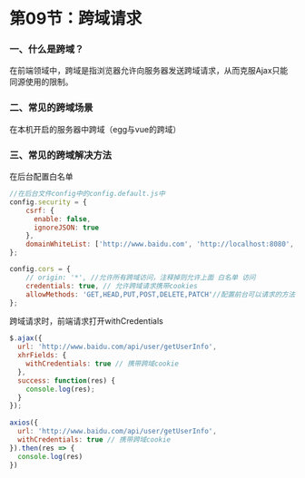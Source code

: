# 第09节：跨域请求

### 一、什么是跨域？

  在前端领域中，跨域是指浏览器允许向服务器发送跨域请求，从而克服Ajax只能同源使用的限制。


### 二、常见的跨域场景

在本机开启的服务器中跨域（egg与vue的跨域）


### 三、常见的跨域解决方法

在后台配置白名单

``` js
//在后台文件config中的config.default.js中
config.security = {
    csrf: {
      enable: false,
      ignoreJSON: true
    },
    domainWhiteList: ['http://www.baidu.com', 'http://localhost:8080','http://api'], //配置白名单
};

config.cors = {
    // origin: '*', //允许所有跨域访问，注释掉则允许上面 白名单 访问
    credentials: true, // 允许跨域请求携带cookies
    allowMethods: 'GET,HEAD,PUT,POST,DELETE,PATCH'//配置前台可以请求的方法
};
```

跨域请求时，前端请求打开withCredentials

``` js
$.ajax({
  url: 'http://www.baidu.com/api/user/getUserInfo',
  xhrFields: {
    withCredentials: true // 携带跨域cookie
  },
  success: function(res) {
    console.log(res);
  }
});
 
axios({
  url: 'http://www.baidu.com/api/user/getUserInfo',
  withCredentials: true // 携带跨域cookie
}).then(res => {
  console.log(res)
})
```
